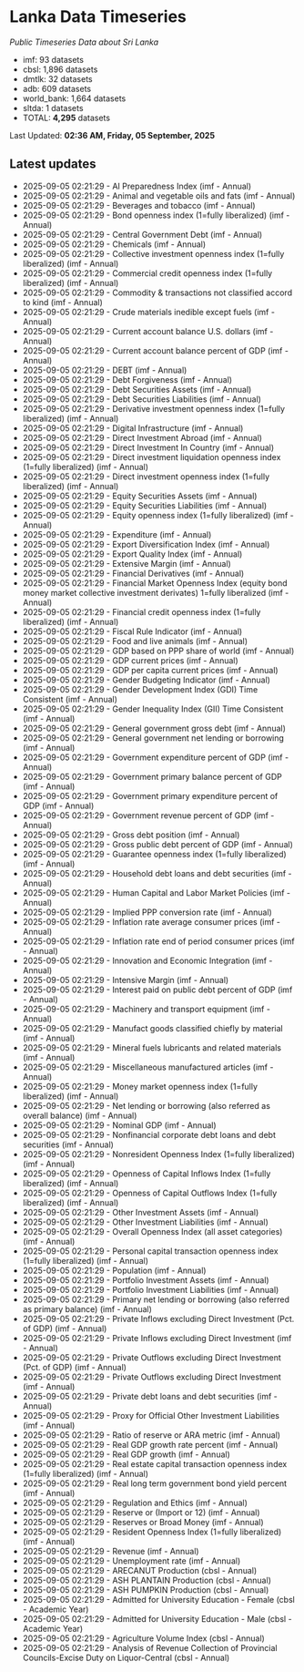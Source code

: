 # Lanka Data Timeseries
*Public Timeseries Data about Sri Lanka*

* imf: 93 datasets
* cbsl: 1,896 datasets
* dmtlk: 32 datasets
* adb: 609 datasets
* world_bank: 1,664 datasets
* sltda: 1 datasets
* TOTAL: **4,295** datasets

Last Updated: **02:36 AM, Friday, 05 September, 2025**

## Latest updates

* 2025-09-05 02:21:29 - AI Preparedness Index (imf - Annual)
* 2025-09-05 02:21:29 - Animal and vegetable oils and fats (imf - Annual)
* 2025-09-05 02:21:29 - Beverages and tobacco (imf - Annual)
* 2025-09-05 02:21:29 - Bond openness index (1=fully liberalized) (imf - Annual)
* 2025-09-05 02:21:29 - Central Government Debt (imf - Annual)
* 2025-09-05 02:21:29 - Chemicals (imf - Annual)
* 2025-09-05 02:21:29 - Collective investment openness index (1=fully liberalized) (imf - Annual)
* 2025-09-05 02:21:29 - Commercial credit openness index (1=fully liberalized) (imf - Annual)
* 2025-09-05 02:21:29 - Commodity & transactions not classified accord to kind (imf - Annual)
* 2025-09-05 02:21:29 - Crude materials inedible except fuels (imf - Annual)
* 2025-09-05 02:21:29 - Current account balance U.S. dollars (imf - Annual)
* 2025-09-05 02:21:29 - Current account balance percent of GDP (imf - Annual)
* 2025-09-05 02:21:29 - DEBT (imf - Annual)
* 2025-09-05 02:21:29 - Debt Forgiveness (imf - Annual)
* 2025-09-05 02:21:29 - Debt Securities Assets (imf - Annual)
* 2025-09-05 02:21:29 - Debt Securities Liabilities (imf - Annual)
* 2025-09-05 02:21:29 - Derivative investment openness index (1=fully liberalized) (imf - Annual)
* 2025-09-05 02:21:29 - Digital Infrastructure (imf - Annual)
* 2025-09-05 02:21:29 - Direct Investment Abroad (imf - Annual)
* 2025-09-05 02:21:29 - Direct Investment In Country (imf - Annual)
* 2025-09-05 02:21:29 - Direct investment liquidation openness index (1=fully liberalized) (imf - Annual)
* 2025-09-05 02:21:29 - Direct investment openness index (1=fully liberalized) (imf - Annual)
* 2025-09-05 02:21:29 - Equity Securities Assets (imf - Annual)
* 2025-09-05 02:21:29 - Equity Securities Liabilities (imf - Annual)
* 2025-09-05 02:21:29 - Equity openness index (1=fully liberalized) (imf - Annual)
* 2025-09-05 02:21:29 - Expenditure (imf - Annual)
* 2025-09-05 02:21:29 - Export Diversification Index (imf - Annual)
* 2025-09-05 02:21:29 - Export Quality Index (imf - Annual)
* 2025-09-05 02:21:29 - Extensive Margin (imf - Annual)
* 2025-09-05 02:21:29 - Financial Derivatives (imf - Annual)
* 2025-09-05 02:21:29 - Financial Market Openness Index (equity bond money market collective investment derivates) 1=fully liberalized (imf - Annual)
* 2025-09-05 02:21:29 - Financial credit openness index (1=fully liberalized) (imf - Annual)
* 2025-09-05 02:21:29 - Fiscal Rule Indicator (imf - Annual)
* 2025-09-05 02:21:29 - Food and live animals (imf - Annual)
* 2025-09-05 02:21:29 - GDP based on PPP share of world (imf - Annual)
* 2025-09-05 02:21:29 - GDP current prices (imf - Annual)
* 2025-09-05 02:21:29 - GDP per capita current prices (imf - Annual)
* 2025-09-05 02:21:29 - Gender Budgeting Indicator (imf - Annual)
* 2025-09-05 02:21:29 - Gender Development Index (GDI) Time Consistent (imf - Annual)
* 2025-09-05 02:21:29 - Gender Inequality Index (GII) Time Consistent (imf - Annual)
* 2025-09-05 02:21:29 - General government gross debt (imf - Annual)
* 2025-09-05 02:21:29 - General government net lending or borrowing (imf - Annual)
* 2025-09-05 02:21:29 - Government expenditure percent of GDP (imf - Annual)
* 2025-09-05 02:21:29 - Government primary balance percent of GDP (imf - Annual)
* 2025-09-05 02:21:29 - Government primary expenditure percent of GDP (imf - Annual)
* 2025-09-05 02:21:29 - Government revenue percent of GDP (imf - Annual)
* 2025-09-05 02:21:29 - Gross debt position (imf - Annual)
* 2025-09-05 02:21:29 - Gross public debt percent of GDP (imf - Annual)
* 2025-09-05 02:21:29 - Guarantee openness index (1=fully liberalized) (imf - Annual)
* 2025-09-05 02:21:29 - Household debt loans and debt securities (imf - Annual)
* 2025-09-05 02:21:29 - Human Capital and Labor Market Policies (imf - Annual)
* 2025-09-05 02:21:29 - Implied PPP conversion rate (imf - Annual)
* 2025-09-05 02:21:29 - Inflation rate average consumer prices (imf - Annual)
* 2025-09-05 02:21:29 - Inflation rate end of period consumer prices (imf - Annual)
* 2025-09-05 02:21:29 - Innovation and Economic Integration (imf - Annual)
* 2025-09-05 02:21:29 - Intensive Margin (imf - Annual)
* 2025-09-05 02:21:29 - Interest paid on public debt percent of GDP (imf - Annual)
* 2025-09-05 02:21:29 - Machinery and transport equipment (imf - Annual)
* 2025-09-05 02:21:29 - Manufact goods classified chiefly by material (imf - Annual)
* 2025-09-05 02:21:29 - Mineral fuels lubricants and related materials (imf - Annual)
* 2025-09-05 02:21:29 - Miscellaneous manufactured articles (imf - Annual)
* 2025-09-05 02:21:29 - Money market openness index (1=fully liberalized) (imf - Annual)
* 2025-09-05 02:21:29 - Net lending or borrowing (also referred as overall balance) (imf - Annual)
* 2025-09-05 02:21:29 - Nominal GDP (imf - Annual)
* 2025-09-05 02:21:29 - Nonfinancial corporate debt loans and debt securities (imf - Annual)
* 2025-09-05 02:21:29 - Nonresident Openness Index (1=fully liberalized) (imf - Annual)
* 2025-09-05 02:21:29 - Openness of Capital Inflows Index (1=fully liberalized) (imf - Annual)
* 2025-09-05 02:21:29 - Openness of Capital Outflows Index (1=fully liberalized) (imf - Annual)
* 2025-09-05 02:21:29 - Other Investment Assets (imf - Annual)
* 2025-09-05 02:21:29 - Other Investment Liabilities (imf - Annual)
* 2025-09-05 02:21:29 - Overall Openness Index (all asset categories) (imf - Annual)
* 2025-09-05 02:21:29 - Personal capital transaction openness index (1=fully liberalized) (imf - Annual)
* 2025-09-05 02:21:29 - Population (imf - Annual)
* 2025-09-05 02:21:29 - Portfolio Investment Assets (imf - Annual)
* 2025-09-05 02:21:29 - Portfolio Investment Liabilities (imf - Annual)
* 2025-09-05 02:21:29 - Primary net lending or borrowing (also referred as primary balance) (imf - Annual)
* 2025-09-05 02:21:29 - Private Inflows excluding Direct Investment (Pct. of GDP) (imf - Annual)
* 2025-09-05 02:21:29 - Private Inflows excluding Direct Investment (imf - Annual)
* 2025-09-05 02:21:29 - Private Outflows excluding Direct Investment (Pct. of GDP) (imf - Annual)
* 2025-09-05 02:21:29 - Private Outflows excluding Direct Investment (imf - Annual)
* 2025-09-05 02:21:29 - Private debt loans and debt securities (imf - Annual)
* 2025-09-05 02:21:29 - Proxy for Official Other Investment Liabilities (imf - Annual)
* 2025-09-05 02:21:29 - Ratio of reserve or ARA metric (imf - Annual)
* 2025-09-05 02:21:29 - Real GDP growth rate percent (imf - Annual)
* 2025-09-05 02:21:29 - Real GDP growth (imf - Annual)
* 2025-09-05 02:21:29 - Real estate capital transaction openness index (1=fully liberalized) (imf - Annual)
* 2025-09-05 02:21:29 - Real long term government bond yield percent (imf - Annual)
* 2025-09-05 02:21:29 - Regulation and Ethics (imf - Annual)
* 2025-09-05 02:21:29 - Reserve or (Import or 12) (imf - Annual)
* 2025-09-05 02:21:29 - Reserves or Broad Money (imf - Annual)
* 2025-09-05 02:21:29 - Resident Openness Index (1=fully liberalized) (imf - Annual)
* 2025-09-05 02:21:29 - Revenue (imf - Annual)
* 2025-09-05 02:21:29 - Unemployment rate (imf - Annual)
* 2025-09-05 02:21:29 - ARECANUT Production (cbsl - Annual)
* 2025-09-05 02:21:29 - ASH PLANTAIN Production (cbsl - Annual)
* 2025-09-05 02:21:29 - ASH PUMPKIN Production (cbsl - Annual)
* 2025-09-05 02:21:29 - Admitted for University Education - Female (cbsl - Academic Year)
* 2025-09-05 02:21:29 - Admitted for University Education - Male (cbsl - Academic Year)
* 2025-09-05 02:21:29 - Agriculture Volume Index (cbsl - Annual)
* 2025-09-05 02:21:29 - Analysis of Revenue Collection of Provincial Councils-Excise Duty on Liquor-Central (cbsl - Annual)